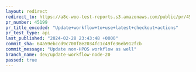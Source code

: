```yaml
---
layout: redirect
redirect_to: https://a8c-woo-test-reports.s3.amazonaws.com/public/pr/45199/api/index.html
pr_number: 45199
pr_title_encoded: "Update+workflow+to+use+latest+checkout+actions"
pr_test_type: api
last_published: "2024-02-28 23:43:48 +0000"
commit_sha: 64a59ebccd9c700f8e2034fc1c49fe36eb912fcb
commit_message: "Update non-HPOS workflow as well"
branch_name: dev/update-workflow-node-20
passed: true
---
```

